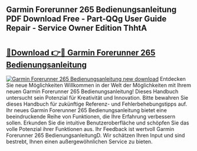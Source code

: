 ## Garmin Forerunner 265 Bedienungsanleitung PDF Download Free - Part-QQg User Guide Repair - Service Owner Edition ThhtA

# <h2><a href="http://df59om.blite.top/?on=Garmin+Forerunner+265+Bedienungsanleitung">🔗Download 👉🔴 Garmin Forerunner 265 Bedienungsanleitung</a></h2>

[![Garmin Forerunner 265 Bedienungsanleitung new download](https://i.imgur.com/lujVjoI.png)](http://df59om.blite.top/?on=Garmin+Forerunner+265+Bedienungsanleitung)
Entdecken Sie neue Möglichkeiten Willkommen in der Welt der Möglichkeiten mit Ihrem neuen Garmin Forerunner 265 Bedienungsanleitung! Dieses Handbuch untersucht sein Potenzial für Kreativität und Innovation. Bitte bewahren Sie dieses Handbuch für zukünftige Referenz- und Fehlerbehebungstipps auf. Ihr neues Garmin Forerunner 265 Bedienungsanleitung bietet eine beeindruckende Reihe von Funktionen, die Ihre Erfahrung verbessern sollen. Erkunden Sie die intuitive Benutzeroberfläche und schöpfen Sie das volle Potenzial ihrer Funktionen aus. Ihr Feedback ist wertvoll Garmin Forerunner 265 BedienungsanleitungD. Wir schätzen Ihren Input und sind bestrebt, Ihnen einen außergewöhnlichen Service zu bieten.
